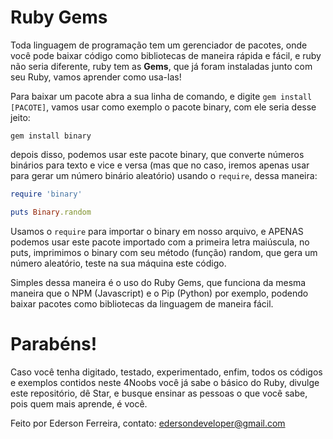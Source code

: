 # Ruby Gems

Toda linguagem de programação tem um gerenciador de pacotes, onde você pode baixar código como bibliotecas de maneira rápida e fácil, e ruby não seria diferente, ruby tem as **Gems**, que já foram instaladas junto com seu Ruby, vamos aprender como usa-las!

Para baixar um pacote abra a sua linha de comando, e digite ``gem install [PACOTE]``, vamos usar como exemplo o pacote binary, com ele seria desse jeito:

``
gem install binary
``

depois disso, podemos usar este pacote binary, que converte números binários para texto e vice e versa (mas que no caso, iremos apenas usar para gerar um número binário aleatório) usando o ``require``, dessa maneira:

```ruby
require 'binary'

puts Binary.random
```

Usamos o ``require`` para importar o binary em nosso arquivo, e APENAS podemos usar este pacote importado com a primeira letra maiúscula, no puts, imprimimos o binary com seu método (função) random, que gera um número aleatório, teste na sua máquina este código.

Simples dessa maneira é o uso do Ruby Gems, que funciona da mesma maneira que o NPM (Javascript) e o Pip (Python) por exemplo, podendo baixar pacotes como bibliotecas da linguagem de maneira fácil.

# Parabéns!

Caso você tenha digitado, testado, experimentado, enfim, todos os códigos e exemplos contidos neste 4Noobs você já sabe o básico do Ruby, divulge este repositório, dê Star, e busque ensinar as pessoas o que você sabe, pois quem mais aprende, é você.

Feito por Ederson Ferreira, contato: edersondeveloper@gmail.com